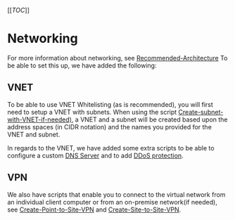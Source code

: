 [[_TOC_]]

# Networking

For more information about networking, see [Recommended-Architecture](/Azure/General-Documentation/Recommended-Architecture)
To be able to set this up, we have added the following:

## VNET

To be able to use VNET Whitelisting (as is recommended), you will first need to setup a VNET with subnets. When using the script [Create-subnet-with-VNET-if-needed)](</Azure/AzDocs-v1/Scripts/Networking/Create-subnet-(with-VNET-if-needed)>), a VNET and a subnet will be created based upon the address spaces (in CIDR notation) and the names you provided for the VNET and subnet.

In regards to the VNET, we have added some extra scripts to be able to configure a custom [DNS Server](/Azure/AzDocs-v1/Scripts/Networking/Add-Custom-DNS-Server-To-VNET) and to add [DDoS protection](/Azure/AzDocs-v1/Scripts/Networking/Add-DDoS-Protection-To-Vnet).

## VPN

We also have scripts that enable you to connect to the virtual network from an individual client computer or from an on-premise network(if needed), see [Create-Point-to-Site-VPN](/Azure/AzDocs-v1/Scripts/Networking/Create-Point-to-Site-VPN) and [Create-Site-to-Site-VPN](/Azure/AzDocs-v1/Scripts/Networking/Create-site-to-Site-VPN).
